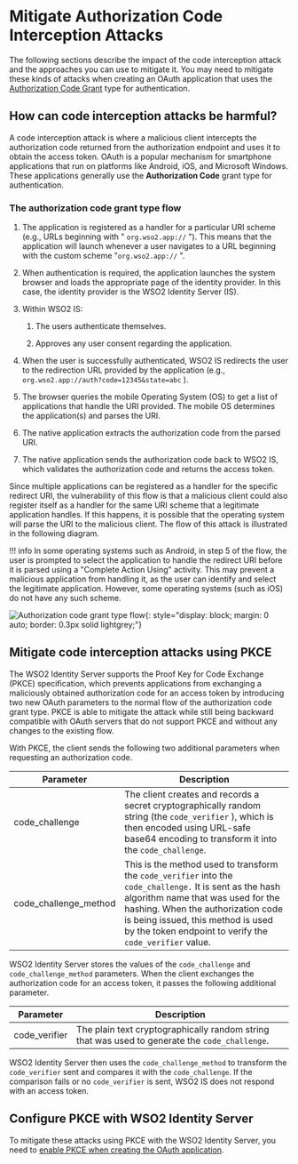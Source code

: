 # Mitigate Authorization Code Interception Attacks

The following sections describe the impact of the code interception attack and the approaches you can use to mitigate it. You may need to mitigate these kinds of attacks when creating an OAuth application that uses the [Authorization Code Grant]({{base_path}}/references/grant-types/#authorization-code-grant) type for authentication.

## How can code interception attacks be harmful?

A code interception attack is where a malicious client intercepts the authorization code returned from the authorization endpoint and uses it to obtain the access token. OAuth is a popular mechanism for smartphone applications that run on platforms like Android, iOS, and Microsoft Windows. These applications generally use the **Authorization Code** grant type for authentication.

### The authorization code grant type flow

1. The application is registered as a handler for a particular URI scheme (e.g., URLs beginning with " `org.wso2.app://` ").
    This means that the application will launch whenever a user navigates to a URL beginning with the custom scheme "`org.wso2.app://` ".

2. When authentication is required, the application launches the system browser and loads the appropriate page of the identity provider. In this case, the identity provider is the WSO2 Identity Server (IS).

3. Within WSO2 IS:

    1. The users authenticate themselves.

    2. Approves any user consent regarding the application.

4. When the user is successfully authenticated, WSO2 IS redirects the user to the redirection URL provided by the application (e.g., `org.wso2.app://auth?code=12345&state=abc` ).

5. The browser queries the mobile Operating System (OS) to get a list of applications that handle the URI provided. The mobile OS determines the application(s) and parses the URI.

6. The native application extracts the authorization code from the parsed URI.

7. The native application sends the authorization code back to WSO2 IS, which validates the authorization code and returns the access token.

Since multiple applications can be registered as a handler for the specific redirect URI, the vulnerability of this flow is that a malicious client could also register itself as a handler for the same URI scheme that a legitimate application handles. If this happens, it is possible that the operating system will parse the URI to the malicious client.
The flow of this attack is illustrated in the following diagram.

!!! info
    In some operating systems such as Android, in step 5 of the flow, the user is prompted to select the application to handle the redirect URI before it is parsed using a "Complete Action Using" activity. This may prevent a malicious application from handling it, as the user can identify and select the legitimate application. However, some operating systems (such as iOS) do not have any such scheme.

![Authorization code grant type flow]({{base_path}}/assets/img/setup/secure/mitigate-auth-code-interception.png){: style="display: block; margin: 0 auto; border: 0.3px solid lightgrey;"}

## Mitigate code interception attacks using PKCE

The WSO2 Identity Server supports the Proof Key for Code Exchange (PKCE) specification, which prevents applications from exchanging a maliciously obtained authorization code for an access token by introducing two new OAuth parameters to the normal flow of the authorization code grant type. PKCE is able to mitigate the attack while still being backward compatible with OAuth servers that do not support PKCE and without any changes to the existing flow.

With PKCE, the client sends the following two additional parameters when requesting an authorization code.

| Parameter | Description   |
|-----------|---------------|
| code\_challenge   | The client creates and records a secret cryptographically random string (the `code_verifier` ), which is then encoded using URL-safe base64 encoding to transform it into the `code_challenge`.  |
| code\_challenge\_method | This is the method used to transform the `code_verifier` into the `code_challenge.` It is sent as the hash algorithm name that was used for the hashing. When the authorization code is being issued, this method is used by the token endpoint to verify the `code_verifier` value. |

WSO2 Identity Server stores the values of the `code_challenge` and `code_challenge_method` parameters. When the client exchanges the authorization code for an access token, it passes the following additional parameter.

| Parameter      | Description  |
|----------------|--------------|
| code\_verifier | The plain text cryptographically random string that was used to generate the `code_challenge`. |

WSO2 Identity Server then uses the `code_challenge_method` to transform the `code_verifier` sent and compares it with the `code_challenge`. If the comparison fails or no `code_verifier` is sent, WSO2 IS does not respond with an access token.

## Configure PKCE with WSO2 Identity Server

To mitigate these attacks using PKCE with the WSO2 Identity Server, you need to [enable PKCE when creating the OAuth application]({{base_path}}/guides/authentication/oidc/implement-auth-code-with-pkce).
